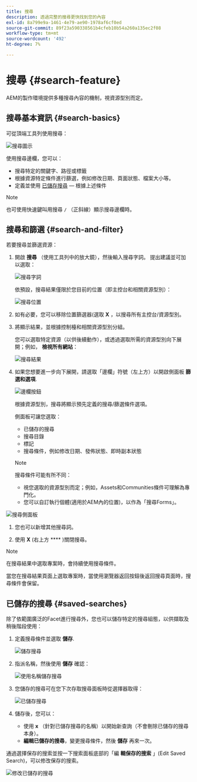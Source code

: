 ```yaml
---
title: 搜尋
description: 透過完整的搜尋更快找到您的內容
exl-id: 8a799e9a-1461-4e79-ae90-1978af6cf0ed
source-git-commit: 89f23a590338561b4cfeb10b54a260a135ec2f08
workflow-type: tm+mt
source-wordcount: '492'
ht-degree: 7%

---
```


# 搜尋 {#search-feature}

AEM的製作環境提供多種搜尋內容的機制，視資源型別而定。

## 搜尋基本資訊 {#search-basics}

可從頂端工具列使用搜尋：

![搜尋圖示](/help/sites-cloud/authoring/assets/search-icon.png)

使用搜尋邊欄，您可以：

* 搜尋特定的關鍵字、路徑或標籤
* 根據資源特定條件進行篩選，例如修改日期、頁面狀態、檔案大小等。
* 定義並使用 [已儲存搜尋](#saved-searches)  — 根據上述條件

>[!NOTE]
>
>也可使用快速鍵叫用搜尋 `/` （正斜線）顯示搜尋邊欄時。

## 搜尋和篩選 {#search-and-filter}

若要搜尋並篩選資源：

1. 開啟 **搜尋** （使用工具列中的放大鏡），然後輸入搜尋字詞。 提出建議並可加以選取：

   ![搜尋字詞](/help/sites-cloud/authoring/assets/search-term.png)

   依預設，搜尋結果僅限於您目前的位置（即主控台和相關資源型別）：

   ![搜尋位置](/help/sites-cloud/authoring/assets/search-term-location.png)

1. 如有必要，您可以移除位置篩選器(選取 **X** ，以搜尋所有主控台/資源型別。
1. 將顯示結果，並根據控制檯和相關資源型別分組。

   您可以選取特定資源（以供後續動作），或透過選取所需的資源型別向下展開；例如， **檢視所有網站**：

   ![搜尋結果](/help/sites-cloud/authoring/assets/search-results.png)

1. 如果您想要進一步向下展開，請選取「邊欄」符號（左上方）以開啟側面板 **篩選和選項**.

   ![邊欄按鈕](/help/sites-cloud/authoring/assets/rail-button.png)

   根據資源型別，搜尋將顯示預先定義的搜尋/篩選條件選項。

   側面板可讓您選取：

   * 已儲存的搜尋
   * 搜尋目錄
   * 標記
   * 搜尋條件，例如修改日期、發佈狀態、即時副本狀態

   >[!NOTE]
   >
   >搜尋條件可能有所不同：
   >
   >* 視您選取的資源型別而定；例如，Assets和Communities條件可理解為專門化。
   >* 您可以自訂執行個體(適用於AEM內的位置)，以作為「搜尋Forms」。

<!--
  >* Your instance as the [Search Forms](/help/sites-administering/search-forms.md) can be customized (appropriate to the location within AEM).
  -->

![搜尋側面板](/help/sites-cloud/authoring/assets/search-side-panel.png)

1. 您也可以新增其他搜尋詞。

1. 使用 **X** (右上方 **** )關閉搜尋。

>[!NOTE]
>
>在搜尋結果中選取專案時，會持續使用搜尋條件。
>
>當您在搜尋結果頁面上選取專案時，當使用瀏覽器返回按鈕後返回搜尋頁面時，搜尋條件會保留。

## 已儲存的搜尋 {#saved-searches}

除了依範圍廣泛的Facet進行搜尋外，您也可以儲存特定的搜尋組態，以供擷取及稍後階段使用：

1. 定義搜尋條件並選取 **儲存**.

   ![儲存搜尋](/help/sites-cloud/authoring/assets/search-side-panel.png)

1. 指派名稱，然後使用 **儲存** 確認：

   ![使用名稱儲存搜尋](/help/sites-cloud/authoring/assets/search-save-name.png)

1. 您儲存的搜尋可在您下次存取搜尋面板時從選擇器取得：

   ![已儲存搜尋](/help/sites-cloud/authoring/assets/saved-searches.png)

1. 儲存後，您可以：

   * 使用 **x** （針對已儲存搜尋的名稱）以開始新查詢（不會刪除已儲存的搜尋本身）。
   * **編輯已儲存的搜尋**，變更搜尋條件，然後 **儲存** 再來一次。

通過選擇保存的搜索並按一下搜索面板底部的「編 **輯保存的搜索** 」(Edit Saved Search)，可以修改保存的搜索。

![修改已儲存的搜尋](/help/sites-cloud/authoring/assets/saved-searches-modify.png)
